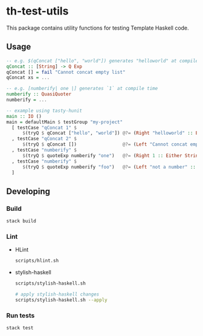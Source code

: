 # th-test-utils

This package contains utility functions for testing Template Haskell code.

## Usage

```haskell
-- e.g. $(qConcat ["hello", "world"]) generates "helloworld" at compile time
qConcat :: [String] -> Q Exp
qConcat [] = fail "Cannot concat empty list"
qConcat xs = ...

-- e.g. [numberify| one |] generates `1` at compile time
numberify :: QuasiQuoter
numberify = ...
```

```haskell
-- example using tasty-hunit
main :: IO ()
main = defaultMain $ testGroup "my-project"
  [ testCase "qConcat 1" $
      $(tryQ $ qConcat ["hello", "world"]) @?= (Right "helloworld" :: Either String String)
  , testCase "qConcat 2" $
      $(tryQ $ qConcat [])                 @?= (Left "Cannot concat empty list" :: Either String String)
  , testCase "numberify" $
      $(tryQ $ quoteExp numberify "one")   @?= (Right 1 :: Either String Int)
  , testCase "numberify" $
      $(tryQ $ quoteExp numberify "foo")   @?= (Left "not a number" :: Either String Int)
  ]
```

## Developing

### Build

```bash
stack build
```

### Lint

* HLint

    ```bash
    scripts/hlint.sh
    ```

* stylish-haskell

    ```bash
    scripts/stylish-haskell.sh

    # apply stylish-haskell changes
    scripts/stylish-haskell.sh --apply
    ```

### Run tests

```bash
stack test
```
